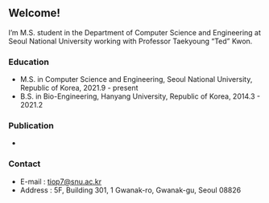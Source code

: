 ## Welcome!

I’m M.S. student in the Department of Computer Science and Engineering at Seoul National University working with Professor Taekyoung “Ted” Kwon.

### Education

 - M.S. in Computer Science and Engineering, Seoul National University, Republic of Korea, 2021.9 - present
 - B.S. in Bio-Engineering, Hanyang University, Republic of Korea, 2014.3 - 2021.2

### Publication

 - 

### Contact
 - E-mail : tiop7@snu.ac.kr
 - Address : 5F, Building 301, 1 Gwanak-ro, Gwanak-gu, Seoul 08826
